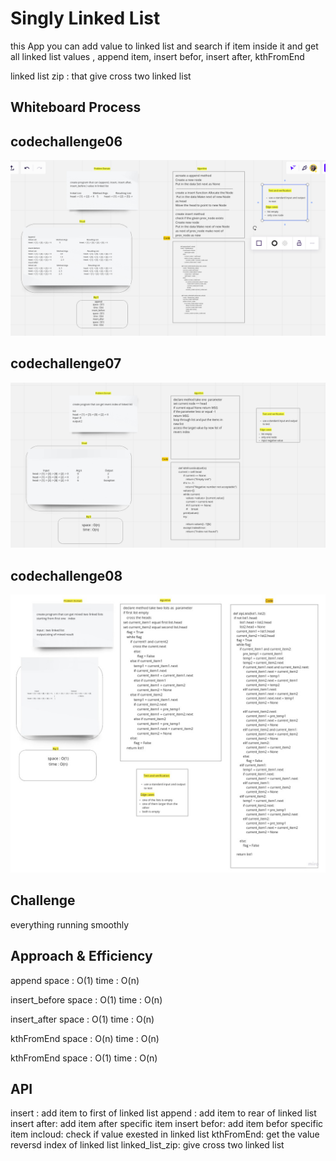 # Singly Linked List

this App you can add value to linked list and search if item inside it and get all linked list values , append item, insert befor, insert after, kthFromEnd

linked list zip : that give cross two linked list

## Whiteboard Process

## codechallenge06

![](codechallenge06.png)

## codechallenge07

![](codechallenge07.png)

## codechallenge08

![](codechallenge08.jpg)

## Challenge

everything running smoothly

## Approach & Efficiency

append
space : O(1)
time : O(n)

insert_before
space : O(1)
time : O(n)

insert_after
space : O(1)
time : O(n)

kthFromEnd
space : O(n)
time : O(n)

kthFromEnd
space : O(1)
time : O(n)

## API

insert : add item to first of linked list
append : add item to rear of linked list
insert after: add item after specific item
insert befor: add item befor specific item
incloud: check if value exested in linked list
kthFromEnd: get the value reversd index of linked list
linked_list_zip: give cross two linked list
